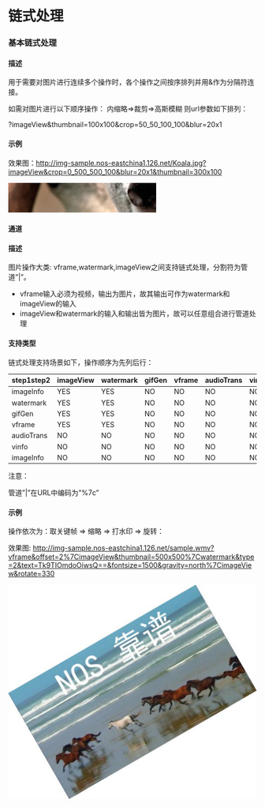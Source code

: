 # 链式处理

### **基本链式处理**

#### **描述**
用于需要对图片进行连续多个操作时，各个操作之间按序排列并用&作为分隔符连接。

如需对图片进行以下顺序操作： 内缩略=>裁剪=>高斯模糊 则url参数如下排列：

?imageView&thumbnail=100x100&crop=50_50_100_100&blur=20x1

#### **示例**
效果图：http://img-sample.nos-eastchina1.126.net/Koala.jpg?imageView&crop=0_500_500_100&blur=20x1&thumbnail=300x100

![](../image/20160817000015.jpg)

#### **通道**

#### **描述**
图片操作大类: vframe,watermark,imageView之间支持链式处理，分割符为管道”|”。

* vframe输入必须为视频，输出为图片，故其输出可作为watermark和imageView的输入
* imageView和watermark的输入和输出皆为图片，故可以任意组合进行管道处理
#### **支持类型**
链式处理支持场景如下，操作顺序为先列后行：

|**step1step2**|**imageView**|**watermark**|**gifGen**|**vframe**|**audioTrans**|**vinfo**|**imageInfo**|
|--------------|-------------|-------------|----------|----------|--------------|---------|-------------|
|imageInfo|	YES|	YES|	NO|	NO|	NO|	NO|	NO|
|watermark|	YES|	YES|	NO|	NO|	NO|	NO|	NO|
|gifGen|	YES|	YES|	NO|	NO|	NO|	NO|	NO|
|vframe	|YES	|YES	|NO	|NO	|NO	|NO	|NO|
|audioTrans|	NO|	NO|	NO|	NO|	NO|	NO|	NO|
|vinfo	|NO	|NO	|NO	|NO	|NO	|NO	|NO|
|imageInfo|	NO|	NO|	NO|	NO|	NO|	NO|	NO|
注意：

管道”|”在URL中编码为”%7c”

#### **示例**
操作依次为：取关键帧 => 缩略 => 打水印 => 旋转：

效果图: http://img-sample.nos-eastchina1.126.net/sample.wmv?vframe&offset=2%7CimageView&thumbnail=500x500%7Cwatermark&type=2&text=Tk9TIOmdoOiwsQ==&fontsize=1500&gravity=north%7CimageView&rotate=330

![](../image/20160817000016.jpg)